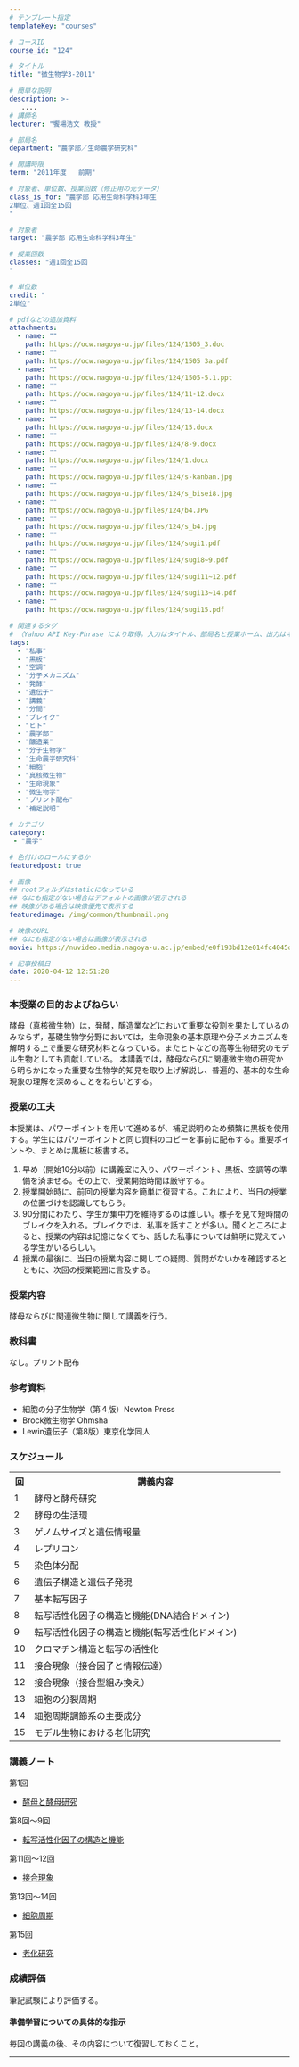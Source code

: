 ```yaml
---
# テンプレート指定
templateKey: "courses"

# コースID
course_id: "124"

# タイトル
title: "微生物学3-2011"

# 簡単な説明
description: >-
   ....
# 講師名
lecturer: "饗場浩文 教授"

# 部局名
department: "農学部／生命農学研究科"

# 開講時限
term: "2011年度	前期"

# 対象者、単位数、授業回数（修正用の元データ）
class_is_for: "農学部 応用生命科学科3年生
2単位、週1回全15回
"

# 対象者
target: "農学部 応用生命科学科3年生"

# 授業回数
classes: "週1回全15回
"

# 単位数
credit: "
2単位"

# pdfなどの追加資料
attachments:
  - name: "" 
    path: https://ocw.nagoya-u.jp/files/124/1505_3.doc
  - name: "" 
    path: https://ocw.nagoya-u.jp/files/124/1505 3a.pdf
  - name: "" 
    path: https://ocw.nagoya-u.jp/files/124/1505-5.1.ppt
  - name: "" 
    path: https://ocw.nagoya-u.jp/files/124/11-12.docx
  - name: "" 
    path: https://ocw.nagoya-u.jp/files/124/13-14.docx
  - name: "" 
    path: https://ocw.nagoya-u.jp/files/124/15.docx
  - name: "" 
    path: https://ocw.nagoya-u.jp/files/124/8-9.docx
  - name: "" 
    path: https://ocw.nagoya-u.jp/files/124/1.docx
  - name: "" 
    path: https://ocw.nagoya-u.jp/files/124/s-kanban.jpg
  - name: "" 
    path: https://ocw.nagoya-u.jp/files/124/s_bisei8.jpg
  - name: "" 
    path: https://ocw.nagoya-u.jp/files/124/b4.JPG
  - name: "" 
    path: https://ocw.nagoya-u.jp/files/124/s_b4.jpg
  - name: "" 
    path: https://ocw.nagoya-u.jp/files/124/sugi1.pdf
  - name: "" 
    path: https://ocw.nagoya-u.jp/files/124/sugi8~9.pdf
  - name: "" 
    path: https://ocw.nagoya-u.jp/files/124/sugi11~12.pdf
  - name: "" 
    path: https://ocw.nagoya-u.jp/files/124/sugi13~14.pdf
  - name: "" 
    path: https://ocw.nagoya-u.jp/files/124/sugi15.pdf

# 関連するタグ
# （Yahoo API Key-Phrase により取得。入力はタイトル、部局名と授業ホーム、出力はキーフレーズ（tags））
tags:
  - "私事"
  - "黒板"
  - "空調"
  - "分子メカニズム"
  - "発酵"
  - "遺伝子"
  - "講義"
  - "分間"
  - "ブレイク"
  - "ヒト"
  - "農学部"
  - "醸造業"
  - "分子生物学"
  - "生命農学研究科"
  - "細胞"
  - "真核微生物"
  - "生命現象"
  - "微生物学"
  - "プリント配布"
  - "補足説明"

# カテゴリ
category:
 - "農学"

# 色付けのロールにするか
featuredpost: true

# 画像
## rootフォルダはstaticになっている
## なにも指定がない場合はデフォルトの画像が表示される
## 映像がある場合は映像優先で表示する
featuredimage: /img/common/thumbnail.png

# 映像のURL
## なにも指定がない場合は画像が表示される
movie: https://nuvideo.media.nagoya-u.ac.jp/embed/e0f193bd12e014fc4045d7eca693d5befb739df4

# 記事投稿日
date: 2020-04-12 12:51:28
---
```


### 本授業の目的およびねらい

酵母（真核微生物）は，発酵，醸造業などにおいて重要な役割を果たしているのみならず，基礎生物学分野においては，生命現象の基本原理や分子メカニズムを解明する上で重要な研究材料となっている。またヒトなどの高等生物研究のモデル生物としても貢献している。 本講義では，酵母ならびに関連微生物の研究から明らかになった重要な生物学的知見を取り上げ解説し、普遍的、基本的な生命現象の理解を深めることをねらいとする。


### 授業の工夫

本授業は、パワーポイントを用いて進めるが、補足説明のため頻繁に黒板を使用する。学生にはパワーポイントと同じ資料のコピーを事前に配布する。重要ポイントや、まとめは黒板に板書する。

  1. 早め（開始10分以前）に講義室に入り、パワーポイント、黒板、空調等の準備を済ませる。その上で、授業開始時間は厳守する。
  2. 授業開始時に、前回の授業内容を簡単に復習する。これにより、当日の授業の位置づけを認識してもらう。
  3. 90分間にわたり、学生が集中力を維持するのは難しい。様子を見て短時間のブレイクを入れる。ブレイクでは、私事を話すことが多い。聞くところによると、授業の内容は記憶になくても、話した私事については鮮明に覚えている学生がいるらしい。
  4. 授業の最後に、当日の授業内容に関しての疑問、質問がないかを確認するとともに、次回の授業範囲に言及する。





### 授業内容

酵母ならびに関連微生物に関して講義を行う。 

### 教科書

なし。プリント配布 

### 参考資料

  * 細胞の分子生物学（第４版）Newton Press
  * Brock微生物学 Ohmsha
  * Lewin遺伝子（第8版）東京化学同人


<h3>スケジュール</h3>  


<table class="basic" width="455">

<tr>
<th width="20" class="center">回</th>
<th width="435" class="center">講義内容</th>

</tr>

<tr>
<td width="20" class="center">1</td>
<td width="435">酵母と酵母研究</td>
</tr>

<tr>
<td width="20" class="center">2</td>
<td width="435">酵母の生活環</td>
</tr>

<tr>
<td width="20" class="center">3</td>
<td width="435">ゲノムサイズと遺伝情報量</td>
</tr>

<tr>
<td width="20" class="center">4</td>
<td width="435">レプリコン</td>
</tr>

<tr>
<td width="20" class="center">5</td>
<td width="435">染色体分配</td>
</tr>

<tr>
<td width="20" class="center">6</td>
<td width="435">遺伝子構造と遺伝子発現</td>
</tr>

<tr>
<td width="20" class="center">7</td>
<td width="435">基本転写因子</td>
</tr>

<tr>
<td width="20" class="center">8</td>
<td width="435">転写活性化因子の構造と機能(DNA結合ドメイン)</td>
</tr>

<tr>
<td width="20" class="center">9</td>
<td width="435">転写活性化因子の構造と機能(転写活性化ドメイン)</td>
</tr>

<tr>
<td width="20" class="center">10</td>
<td width="435">クロマチン構造と転写の活性化</td>
</tr>

<tr>
<td width="20" class="center">11</td>
<td width="435">接合現象（接合因子と情報伝達）</td>
</tr>

<tr>
<td width="20" class="center">12</td>
<td width="435">接合現象（接合型組み換え）</td>
</tr>

<tr>
<td width="20" class="center">13</td>
<td width="435">細胞の分裂周期</td>
</tr>

<tr>
<td width="20" class="center">14</td>
<td width="435">細胞周期調節系の主要成分</td>
</tr>
<tr>
<td width="20" class="center">15</td>
<td width="435">モデル生物における老化研究</td>
</tr>





</table>



### 講義ノート

第1回

* [酵母と酵母研究](https://ocw.nagoya-u.jp/files/124/sugi1.pdf) 

 

第8回〜9回

* [転写活性化因子の構造と機能](https://ocw.nagoya-u.jp/files/124/sugi8~9.pdf) 

 
第11回〜12回

* [接合現象](https://ocw.nagoya-u.jp/files/124/sugi11~12.pdf) 

第13回〜14回

* [細胞周期](https://ocw.nagoya-u.jp/files/124/sugi13~14.pdf) 

第15回

* [老化研究](https://ocw.nagoya-u.jp/files/124/sugi15.pdf) 





### 成績評価

筆記試験により評価する。

#### 準備学習についての具体的な指示

毎回の講義の後、その内容について復習しておくこと。





-----
